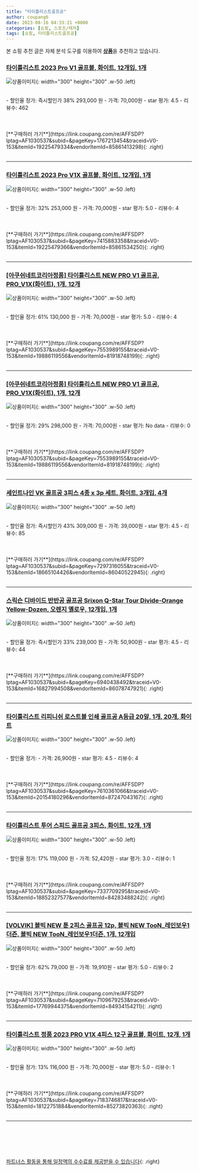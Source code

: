 ```yaml
---
title: "타이틀리스트골프공"
author: coupang6
date: 2023-08-16 04:33:21 +0800
categories: [쇼핑, 스포츠/레저]
tags: [쇼핑, 타이틀리스트골프공]
---
```


본 쇼핑 추천 글은 자체 분석 도구를 이용하여 [**상품**](https://link.coupang.com/a/bao1ui)을 추천하고 있습니다.

### [타이틀리스트 2023 Pro V1 골프볼, 화이트, 12개입, 1개](https://link.coupang.com/re/AFFSDP?lptag=AF1030537&subid=&pageKey=1767213454&traceid=V0-153&itemId=19225479334&vendorItemId=85861413298)

![상품이미지](https://thumbnail10.coupangcdn.com/thumbnails/remote/230x230ex/image/vendor_inventory/bf5a/2f9252def6b82c875bef492e36c6283afd46c558234eed9ecf1ed2a83381.jpg){: width="300" height="300" .w-50 .left}


<br>
- 할인율 정가: 즉시할인가 38%  293,000   원
- 가격: 70,000원
- star 평가: 4.5
- 리뷰수: 462
<br>
<br>
<br>
<br>
[**구매하러 가기**](https://link.coupang.com/re/AFFSDP?lptag=AF1030537&subid=&pageKey=1767213454&traceid=V0-153&itemId=19225479334&vendorItemId=85861413298){: .right}
<br>
<br>

---

### [타이틀리스트 2023 Pro V1X 골프볼, 화이트, 12개입, 1개](https://link.coupang.com/re/AFFSDP?lptag=AF1030537&subid=&pageKey=7415883358&traceid=V0-153&itemId=19225479366&vendorItemId=85861534250)

![상품이미지](https://thumbnail8.coupangcdn.com/thumbnails/remote/230x230ex/image/vendor_inventory/9017/e0194e3d5462008ee23879d32f97c9c452e9e7b8196406e9be807ed54d05.jpg){: width="300" height="300" .w-50 .left}


<br>
- 할인율 정가: 32%  253,000   원
- 가격: 70,000원
- star 평가: 5.0
- 리뷰수: 4
<br>
<br>
<br>
<br>
[**구매하러 가기**](https://link.coupang.com/re/AFFSDP?lptag=AF1030537&subid=&pageKey=7415883358&traceid=V0-153&itemId=19225479366&vendorItemId=85861534250){: .right}
<br>
<br>

---

### [[아쿠쉬네트코리아정품] 타이틀리스트 NEW PRO V1 골프공, PRO_V1X(화이트), 1개, 12개](https://link.coupang.com/re/AFFSDP?lptag=AF1030537&subid=&pageKey=7553989155&traceid=V0-153&itemId=19886119556&vendorItemId=81918748199)

![상품이미지](https://thumbnail6.coupangcdn.com/thumbnails/remote/230x230ex/image/vendor_inventory/1e90/232607dfca127537080678a1c8852d649fdd1e9d0db2285d6d8053164841.jpg){: width="300" height="300" .w-50 .left}


<br>
- 할인율 정가: 61%  130,000   원
- 가격: 70,000원
- star 평가: 5.0
- 리뷰수: 4
<br>
<br>
<br>
<br>
[**구매하러 가기**](https://link.coupang.com/re/AFFSDP?lptag=AF1030537&subid=&pageKey=7553989155&traceid=V0-153&itemId=19886119556&vendorItemId=81918748199){: .right}
<br>
<br>

---

### [[아쿠쉬네트코리아정품] 타이틀리스트 NEW PRO V1 골프공, PRO_V1X(화이트), 1개, 12개](https://link.coupang.com/re/AFFSDP?lptag=AF1030537&subid=&pageKey=7553989155&traceid=V0-153&itemId=19886119556&vendorItemId=81918748199)

![상품이미지](https://thumbnail6.coupangcdn.com/thumbnails/remote/230x230ex/image/vendor_inventory/1e90/232607dfca127537080678a1c8852d649fdd1e9d0db2285d6d8053164841.jpg){: width="300" height="300" .w-50 .left}


<br>
- 할인율 정가: 29%  298,000   원
- 가격: 70,000원
- star 평가: No data
- 리뷰수: 0
<br>
<br>
<br>
<br>
[**구매하러 가기**](https://link.coupang.com/re/AFFSDP?lptag=AF1030537&subid=&pageKey=7553989155&traceid=V0-153&itemId=19886119556&vendorItemId=81918748199){: .right}
<br>
<br>

---

### [세인트나인 VK 골프공 3피스 4종 x 3p 세트, 화이트, 3개입, 4개](https://link.coupang.com/re/AFFSDP?lptag=AF1030537&subid=&pageKey=7297316055&traceid=V0-153&itemId=18665104426&vendorItemId=86040522945)

![상품이미지](https://thumbnail8.coupangcdn.com/thumbnails/remote/230x230ex/image/retail/images/2023/05/22/12/9/4d24571d-bbf5-4cbd-a3b8-9d4e42f5015e.jpg){: width="300" height="300" .w-50 .left}


<br>
- 할인율 정가: 즉시할인가 43%  309,000   원
- 가격: 39,000원
- star 평가: 4.5
- 리뷰수: 85
<br>
<br>
<br>
<br>
[**구매하러 가기**](https://link.coupang.com/re/AFFSDP?lptag=AF1030537&subid=&pageKey=7297316055&traceid=V0-153&itemId=18665104426&vendorItemId=86040522945){: .right}
<br>
<br>

---

### [스릭슨 디바이드 반반공 골프공 Srixon Q-Star Tour Divide-Orange Yellow-Dozen, 오렌지 옐로우, 12개입, 1개](https://link.coupang.com/re/AFFSDP?lptag=AF1030537&subid=&pageKey=6940438492&traceid=V0-153&itemId=16827994508&vendorItemId=86078747921)

![상품이미지](https://thumbnail10.coupangcdn.com/thumbnails/remote/230x230ex/image/vendor_inventory/207e/7653fc9b735391c9be3a91cc01201e748177397ab768a8841f63a16d6cdb.png){: width="300" height="300" .w-50 .left}


<br>
- 할인율 정가: 즉시할인가 33%  239,000   원
- 가격: 50,900원
- star 평가: 4.5
- 리뷰수: 44
<br>
<br>
<br>
<br>
[**구매하러 가기**](https://link.coupang.com/re/AFFSDP?lptag=AF1030537&subid=&pageKey=6940438492&traceid=V0-153&itemId=16827994508&vendorItemId=86078747921){: .right}
<br>
<br>

---

### [타이틀리스트 리피니쉬 로스트볼 인쇄 골프공 A등급 20알, 1개, 20개, 화이트](https://link.coupang.com/re/AFFSDP?lptag=AF1030537&subid=&pageKey=7610361066&traceid=V0-153&itemId=20154180296&vendorItemId=87247043167)

![상품이미지](https://thumbnail9.coupangcdn.com/thumbnails/remote/230x230ex/image/vendor_inventory/9a05/63fae250b49cfd6f953cd0d979c432504387100700f8928087dc9f446c4a.jpg){: width="300" height="300" .w-50 .left}


<br>
- 할인율 정가: 
- 가격: 26,900원
- star 평가: 4.5
- 리뷰수: 4
<br>
<br>
<br>
<br>
[**구매하러 가기**](https://link.coupang.com/re/AFFSDP?lptag=AF1030537&subid=&pageKey=7610361066&traceid=V0-153&itemId=20154180296&vendorItemId=87247043167){: .right}
<br>
<br>

---

### [타이틀리스트 투어 스피드 골프공 3피스, 화이트, 12개, 1개](https://link.coupang.com/re/AFFSDP?lptag=AF1030537&subid=&pageKey=7337709295&traceid=V0-153&itemId=18852327577&vendorItemId=84283488242)

![상품이미지](https://thumbnail7.coupangcdn.com/thumbnails/remote/230x230ex/image/vendor_inventory/f372/143000defc743e3c89c973292c25be996ac3d1909fbd4d03af7a37ec4f9f.jpg){: width="300" height="300" .w-50 .left}


<br>
- 할인율 정가: 17%  119,000   원
- 가격: 52,420원
- star 평가: 3.0
- 리뷰수: 1
<br>
<br>
<br>
<br>
[**구매하러 가기**](https://link.coupang.com/re/AFFSDP?lptag=AF1030537&subid=&pageKey=7337709295&traceid=V0-153&itemId=18852327577&vendorItemId=84283488242){: .right}
<br>
<br>

---

### [[VOLVIK] 볼빅 NEW 툰 2피스 골프공 12p, 볼빅 NEW TooN_레인보우1더즌, 볼빅 NEW TooN_레인보우1더즌, 1개, 12개입](https://link.coupang.com/re/AFFSDP?lptag=AF1030537&subid=&pageKey=7109679253&traceid=V0-153&itemId=17769944375&vendorItemId=84934154211)

![상품이미지](https://thumbnail8.coupangcdn.com/thumbnails/remote/230x230ex/image/vendor_inventory/7066/a5883b77c02344c65bcaa4cfab0072d7acc8b9a484d209be411050362c3f.jpg){: width="300" height="300" .w-50 .left}


<br>
- 할인율 정가: 62%  79,000   원
- 가격: 19,910원
- star 평가: 5.0
- 리뷰수: 2
<br>
<br>
<br>
<br>
[**구매하러 가기**](https://link.coupang.com/re/AFFSDP?lptag=AF1030537&subid=&pageKey=7109679253&traceid=V0-153&itemId=17769944375&vendorItemId=84934154211){: .right}
<br>
<br>

---

### [타이틀리스트 정품 2023 PRO V1X 4피스 12구 골프볼, 화이트, 12개, 1개](https://link.coupang.com/re/AFFSDP?lptag=AF1030537&subid=&pageKey=7183746817&traceid=V0-153&itemId=18122751884&vendorItemId=85273820363)

![상품이미지](https://thumbnail8.coupangcdn.com/thumbnails/remote/230x230ex/image/vendor_inventory/338c/f5e1b8aa74de23e3915e509acb41216ce317cd68e584daa9afb507005cc5.jpg){: width="300" height="300" .w-50 .left}


<br>
- 할인율 정가: 13%  116,000   원
- 가격: 70,000원
- star 평가: 5.0
- 리뷰수: 1
<br>
<br>
<br>
<br>
[**구매하러 가기**](https://link.coupang.com/re/AFFSDP?lptag=AF1030537&subid=&pageKey=7183746817&traceid=V0-153&itemId=18122751884&vendorItemId=85273820363){: .right}
<br>
<br>

---
<br><br><br><br><br> [파트너스 활동을 통해 일정액의 수수료를 제공받을 수 있습니다](https://link.coupang.com/a/bao1ui){: .right}